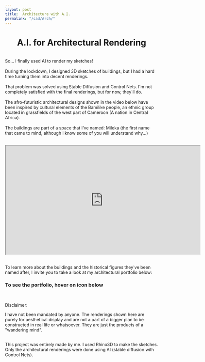 ```yaml
---
layout: post
title:  Architecture with A.I.
permalink: "/cad/Arch/"
---
```


<div class="w3-row">
    <h1 style="text-align:center">A.I. for Architectural Rendering</h1>

<p class = "justify">
<br>
So... I finally used AI to render my sketches!
<br>
<br>
During the lockdown, I designed 3D sketches of buildings, but I had a hard time turning them into decent renderings.
<br>
<br>
That problem was solved using Stable Diffusion and Control Nets. I'm not completely satisfied with the final renderings, but for now, they'll do.
<br>
<br>
The afro-futuristic architectural designs shown in the video below have been inspired by cultural elements of the Bamilike people, an ethnic group located in grassfields of the west part of Cameroon (A nation in Central Africa). 
<br>
<br>
The buildings are part of a space that I've named: Mileka (the first name that came to mind, although I know some of you will understand why...)
</p>

<br>
<div class="w3-main w3-center" >
<iframe width="640" height="360"
src="https://www.youtube.com/embed/_hgy1RzowPI">
</iframe>
</div>
<br>

<p class = "justify">
To learn more about the buildings and the historical figures they've been named after, I invite you to take a look at my architectural portfolio below: 
</p>



<h3 >To see the portfolio, hover on icon below</h3><br>
<a href="/portfolio/assets/pdf/Nsiempba_Portfolio.pdf" target="_blank" >
<i class="fa fa-building-o big" style="font-size:120px"></i>
</a>


<p class = "justify">
Disclaimer:
<br>

I have not been mandated by anyone. The renderings shown here are purely for aesthetical display and are not a part of a bigger plan to be constructed in real life or whatsoever. They are just the products of a "wandering mind".

<br>
This project was entirely made by me. I used Rhino3D to make the sketches. Only the architectural renderings were done using AI (stable diffusion with Control Nets).


</p>


</div>




